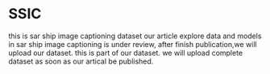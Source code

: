 # SSIC
this is sar ship image captioning dataset
our article explore data and models in sar ship image  captioning  is under review, after finish publication,we will upload our dataset.
this is part of our dataset. we will upload complete dataset as soon as our artical be published.
